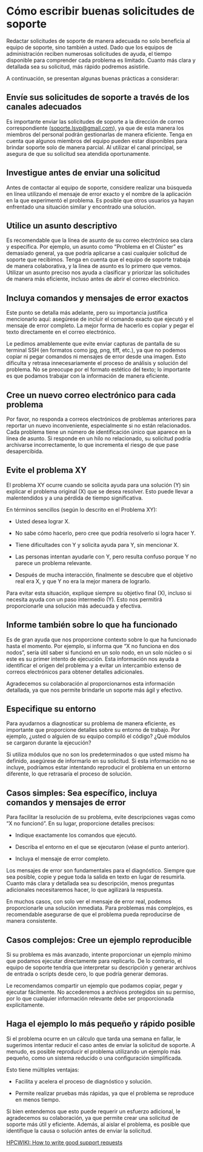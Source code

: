 # Cómo escribir buenas solicitudes de soporte

Redactar solicitudes de soporte de manera adecuada no solo beneficia al 
equipo de soporte, sino también a usted. Dado que los equipos de administración 
reciben numerosas solicitudes de ayuda, el tiempo disponible para comprender 
cada problema es limitado. Cuanto más clara y detallada sea su solicitud, más 
rápido podremos asistirle.

A continuación, se presentan algunas buenas prácticas a considerar:


## Envíe sus solicitudes de soporte a través de los canales adecuados

Es importante enviar las solicitudes de soporte a la dirección de correo 
correspondiente (<soporte.lsvp@gmail.com>), ya que de esta manera 
los miembros del personal podrán gestionarlas de manera eficiente. Tenga 
en cuenta que algunos miembros del equipo pueden estar disponibles para 
brindar soporte solo de manera parcial. Al utilizar el canal principal, 
se asegura de que su solicitud sea atendida oportunamente.


## Investigue antes de enviar una solicitud

Antes de contactar al equipo de soporte, considere realizar una búsqueda 
en línea utilizando el mensaje de error exacto y el nombre de la aplicación 
en la que experimentó el problema. Es posible que otros usuarios ya hayan 
enfrentado una situación similar y encontrado una solución.


## Utilice un asunto descriptivo

Es recomendable que la línea de asunto de su correo electrónico sea clara
y específica. Por ejemplo, un asunto como “Problema en el Clúster” es 
demasiado general, ya que podría aplicarse a casi cualquier solicitud de 
soporte que recibimos. Tenga en cuenta que el equipo de soporte trabaja 
de manera colaborativa, y la línea de asunto es lo primero que vemos. 
Utilizar un asunto preciso nos ayuda a clasificar y priorizar las 
solicitudes de manera más eficiente, incluso antes de abrir el correo 
electrónico.


## Incluya comandos y mensajes de error exactos

Este punto se detalla más adelante, pero su importancia justifica mencionarlo
aquí: asegúrese de incluir el comando exacto que ejecutó y el mensaje de 
error completo. La mejor forma de hacerlo es copiar y pegar el texto directamente 
en el correo electrónico.

Le pedimos amablemente que evite enviar capturas de pantalla de su terminal SSH 
(en formatos como jpg, png, tiff, etc.), ya que no podemos copiar ni pegar comandos 
ni mensajes de error desde una imagen. Esto dificulta y retrasa innecesariamente 
el proceso de análisis y solución del problema. No se preocupe por el formato 
estético del texto; lo importante es que podamos trabajar con la información de 
manera eficiente.


## Cree un nuevo correo electrónico para cada problema

Por favor, no responda a correos electrónicos de problemas anteriores para reportar
un nuevo inconveniente, especialmente si no están relacionados. Cada problema tiene 
un número de identificación único que aparece en la línea de asunto. Si responde 
en un hilo no relacionado, su solicitud podría archivarse incorrectamente, lo que 
incrementa el riesgo de que pase desapercibida.


## Evite el problema XY

El problema XY ocurre cuando se solicita ayuda para una solución (Y) sin explicar 
el problema original (X) que se desea resolver. Esto puede llevar a malentendidos y a 
una pérdida de tiempo significativa.

En términos sencillos (según lo descrito en el Problema XY):

* Usted desea lograr X.

* No sabe cómo hacerlo, pero cree que podría resolverlo si logra hacer Y.

* Tiene dificultades con Y y solicita ayuda para Y, sin mencionar X.

* Las personas intentan ayudarle con Y, pero resulta confuso porque Y no parece 
un problema relevante.

* Después de mucha interacción, finalmente se descubre que el objetivo real era X, 
y que Y no era la mejor manera de lograrlo.
    
Para evitar esta situación, explique siempre su objetivo final (X), incluso si 
necesita ayuda con un paso intermedio (Y). Esto nos permitirá proporcionarle una 
solución más adecuada y efectiva.


## Informe también sobre lo que ha funcionado

Es de gran ayuda que nos proporcione contexto sobre lo que ha funcionado hasta el 
momento. Por ejemplo, si informa que “X no funciona en dos nodos”, sería útil saber 
si funcionó en un solo nodo, en un solo núcleo o si este es su primer intento de 
ejecución. Esta información nos ayuda a identificar el origen del problema y a evitar 
un intercambio extenso de correos electrónicos para obtener detalles adicionales.

Agradecemos su colaboración al proporcionarnos esta información detallada, ya que 
nos permite brindarle un soporte más ágil y efectivo.


## Especifique su entorno

Para ayudarnos a diagnosticar su problema de manera eficiente, es importante que 
proporcione detalles sobre su entorno de trabajo. Por ejemplo, ¿usted o alguien 
de su equipo compiló el código? ¿Qué módulos se cargaron durante la ejecución?

Si utiliza módulos que no son los predeterminados o que usted mismo ha definido, 
asegúrese de informarlo en su solicitud. Si esta información no se incluye, 
podríamos estar intentando reproducir el problema en un entorno diferente, lo 
que retrasaría el proceso de solución.


## Casos simples: Sea específico, incluya comandos y mensajes de error

Para facilitar la resolución de su problema, evite descripciones vagas como 
“X no funcionó”. En su lugar, proporcione detalles precisos:

* Indique exactamente los comandos que ejecutó.

* Describa el entorno en el que se ejecutaron (véase el punto anterior).

* Incluya el mensaje de error completo.

Los mensajes de error son fundamentales para el diagnóstico. Siempre que sea 
posible, copie y pegue toda la salida en texto en lugar de resumirla. Cuanto 
más clara y detallada sea su descripción, menos preguntas adicionales 
necesitaremos hacer, lo que agilizará la respuesta.

En muchos casos, con solo ver el mensaje de error real, podemos proporcionarle 
una solución inmediata. Para problemas más complejos, es recomendable asegurarse 
de que el problema pueda reproducirse de manera consistente.


## Casos complejos: Cree un ejemplo reproducible

Si su problema es más avanzado, intente proporcionar un ejemplo mínimo que 
podamos ejecutar directamente para replicarlo. De lo contrario, el equipo de 
soporte tendría que interpretar su descripción y generar archivos de entrada 
o scripts desde cero, lo que podría generar demoras.

Le recomendamos compartir un ejemplo que podamos copiar, pegar y ejecutar 
fácilmente. No accederemos a archivos protegidos sin su permiso, por lo que
cualquier información relevante debe ser proporcionada explícitamente.


## Haga el ejemplo lo más pequeño y rápido posible

Si el problema ocurre en un cálculo que tarda una semana en fallar, le 
sugerimos intentar reducir el caso antes de enviar la solicitud de soporte. 
A menudo, es posible reproducir el problema utilizando un ejemplo más pequeño, 
como un sistema reducido o una configuración simplificada.

Esto tiene múltiples ventajas:

* Facilita y acelera el proceso de diagnóstico y solución.

* Permite realizar pruebas más rápidas, ya que el problema se reproduce 
en menos tiempo.

Si bien entendemos que esto puede requerir un esfuerzo adicional, le agradecemos 
su colaboración, ya que permite crear una solicitud de soporte más útil y 
eficiente. Además, al aislar el problema, es posible que identifique la causa 
o solución antes de enviar la solicitud.

[HPCWIKI: How to write good support requests](https://hpc-wiki.info/hpc/How_to_write_good_support_requests)